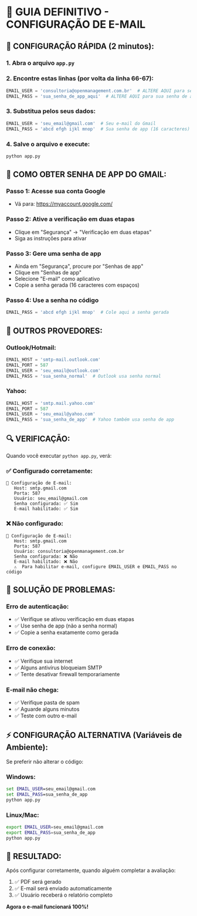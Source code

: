 # 📧 GUIA DEFINITIVO - CONFIGURAÇÃO DE E-MAIL

## 🚀 CONFIGURAÇÃO RÁPIDA (2 minutos):

### **1. Abra o arquivo `app.py`**

### **2. Encontre estas linhas (por volta da linha 66-67):**
```python
EMAIL_USER = 'consultoria@openmanagement.com.br'  # ALTERE AQUI para seu e-mail
EMAIL_PASS = 'sua_senha_de_app_aqui'  # ALTERE AQUI para sua senha de app
```

### **3. Substitua pelos seus dados:**
```python
EMAIL_USER = 'seu_email@gmail.com'  # Seu e-mail do Gmail
EMAIL_PASS = 'abcd efgh ijkl mnop'  # Sua senha de app (16 caracteres)
```

### **4. Salve o arquivo e execute:**
```cmd
python app.py
```

## 🔐 COMO OBTER SENHA DE APP DO GMAIL:

### **Passo 1:** Acesse sua conta Google
- Vá para: https://myaccount.google.com/

### **Passo 2:** Ative a verificação em duas etapas
- Clique em "Segurança" → "Verificação em duas etapas"
- Siga as instruções para ativar

### **Passo 3:** Gere uma senha de app
- Ainda em "Segurança", procure por "Senhas de app"
- Clique em "Senhas de app"
- Selecione "E-mail" como aplicativo
- Copie a senha gerada (16 caracteres com espaços)

### **Passo 4:** Use a senha no código
```python
EMAIL_PASS = 'abcd efgh ijkl mnop'  # Cole aqui a senha gerada
```

## 📱 OUTROS PROVEDORES:

### **Outlook/Hotmail:**
```python
EMAIL_HOST = 'smtp-mail.outlook.com'
EMAIL_PORT = 587
EMAIL_USER = 'seu_email@outlook.com'
EMAIL_PASS = 'sua_senha_normal'  # Outlook usa senha normal
```

### **Yahoo:**
```python
EMAIL_HOST = 'smtp.mail.yahoo.com'
EMAIL_PORT = 587
EMAIL_USER = 'seu_email@yahoo.com'
EMAIL_PASS = 'sua_senha_de_app'  # Yahoo também usa senha de app
```

## 🔍 VERIFICAÇÃO:

Quando você executar `python app.py`, verá:

### **✅ Configurado corretamente:**
```
🔧 Configuração de E-mail:
   Host: smtp.gmail.com
   Porta: 587
   Usuário: seu_email@gmail.com
   Senha configurada: ✅ Sim
   E-mail habilitado: ✅ Sim
```

### **❌ Não configurado:**
```
🔧 Configuração de E-mail:
   Host: smtp.gmail.com
   Porta: 587
   Usuário: consultoria@openmanagement.com.br
   Senha configurada: ❌ Não
   E-mail habilitado: ❌ Não
   ⚠️  Para habilitar e-mail, configure EMAIL_USER e EMAIL_PASS no código
```

## 🐛 SOLUÇÃO DE PROBLEMAS:

### **Erro de autenticação:**
- ✅ Verifique se ativou verificação em duas etapas
- ✅ Use senha de app (não a senha normal)
- ✅ Copie a senha exatamente como gerada

### **Erro de conexão:**
- ✅ Verifique sua internet
- ✅ Alguns antivírus bloqueiam SMTP
- ✅ Tente desativar firewall temporariamente

### **E-mail não chega:**
- ✅ Verifique pasta de spam
- ✅ Aguarde alguns minutos
- ✅ Teste com outro e-mail

## ⚡ CONFIGURAÇÃO ALTERNATIVA (Variáveis de Ambiente):

Se preferir não alterar o código:

### **Windows:**
```cmd
set EMAIL_USER=seu_email@gmail.com
set EMAIL_PASS=sua_senha_de_app
python app.py
```

### **Linux/Mac:**
```bash
export EMAIL_USER=seu_email@gmail.com
export EMAIL_PASS=sua_senha_de_app
python app.py
```

## 🎯 RESULTADO:

Após configurar corretamente, quando alguém completar a avaliação:
1. ✅ PDF será gerado
2. ✅ E-mail será enviado automaticamente
3. ✅ Usuário receberá o relatório completo

**Agora o e-mail funcionará 100%!**

